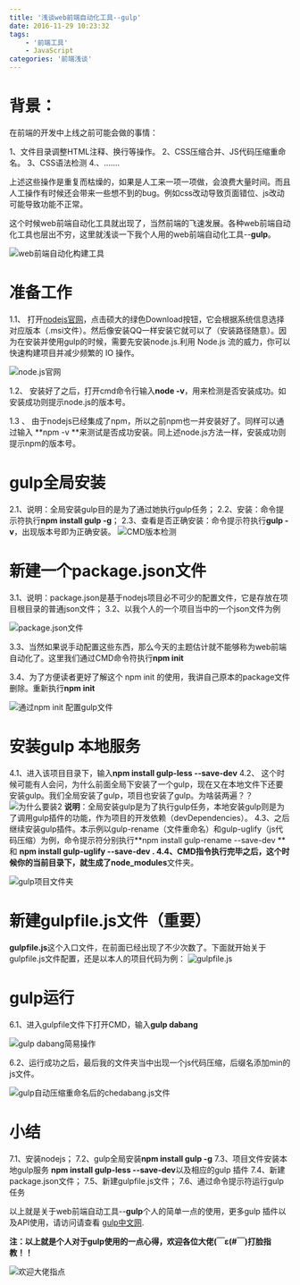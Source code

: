 ```yaml
---
title: '浅谈web前端自动化工具--gulp'
date: 2016-11-29 10:23:32
tags: 
	- '前端工具'
	- JavaScript
categories: '前端浅谈'
---
```


# 背景：
在前端的开发中上线之前可能会做的事情：
> 
1、文件目录调整HTML注释、换行等操作。
2、CSS压缩合并、JS代码压缩重命名。
3、CSS语法检测
4.、.......

上述这些操作是重复而枯燥的，如果是人工来一项一项做，会浪费大量时间。而且人工操作有时候还会带来一些想不到的bug。例如css改动导致页面错位、js改动可能导致功能不正常。

这个时候web前端自动化工具就出现了，当然前端的飞速发展。各种web前端自动化工具也层出不穷，这里就浅谈一下我个人用的web前端自动化工具--**gulp**。

![web前端自动化构建工具](http://upload-images.jianshu.io/upload_images/2064035-40d1cf9e0a03700e.png?imageMogr2/auto-orient/strip%7CimageView2/2/w/1240)


#  准备工作

1.1、   打开[nodejs官网](http://nodejs.org/)，点击硕大的绿色Download按钮，它会根据系统信息选择对应版本（.msi文件）。然后像安装QQ一样安装它就可以了（安装路径随意）。因为在安装并使用gulp的时候，需要先安装node.js.利用 Node.js 流的威力，你可以快速构建项目并减少频繁的 IO 操作。

![node.js官网](http://upload-images.jianshu.io/upload_images/2064035-517808cd13e4dbed.png?imageMogr2/auto-orient/strip%7CimageView2/2/w/1240)

1.2、    安装好了之后，打开cmd命令行输入**node  -v**，用来检测是否安装成功。如安装成功则提示node.js的版本号。

1.3 、   由于nodejs已经集成了npm，所以之前npm也一并安装好了。同样可以通过输入 **npm -v **来测试是否成功安装。同上述node.js方法一样，安装成功则提示npm的版本号。

#  gulp全局安装
2.1、说明：全局安装gulp目的是为了通过她执行gulp任务；
2.2、安装：命令提示符执行**npm install gulp  -g**；
2.3、查看是否正确安装：命令提示符执行**gulp -v**，出现版本号即为正确安装。
![CMD版本检测](http://upload-images.jianshu.io/upload_images/2064035-f8eff2e7c51bd17f.png?imageMogr2/auto-orient/strip%7CimageView2/2/w/1240)

#   新建一个package.json文件
3.1、说明：package.json是基于nodejs项目必不可少的配置文件，它是存放在项目根目录的普通json文件；
3.2、以我个人的一个项目当中的一个json文件为例

![package.json文件](http://upload-images.jianshu.io/upload_images/2064035-0c86e0cdd1d2ca3d.png?imageMogr2/auto-orient/strip%7CimageView2/2/w/1240)

3.3、当然如果说手动配置这些东西，那么今天的主题估计就不能够称为web前端自动化了。这里我们通过CMD命令符执行**npm init** 

3.4、为了方便读者更好了解这个 npm init 的使用，我讲自己原本的package文件删除。重新执行**npm init**

![通过npm init 配置gulp文件](http://upload-images.jianshu.io/upload_images/2064035-0d29b721eeec2239.png?imageMogr2/auto-orient/strip%7CimageView2/2/w/1240)

#  安装gulp 本地服务
4.1、进入该项目目录下，输入**npm install gulp-less --save-dev**
4.2、 这个时候可能有人会问，为什么前面全局下安装了一个gulp，现在又在本地文件下还要安装gulp。我们全局安装了gulp，项目也安装了gulp。为啥装两遍？？
![为什么要装2](http://upload-images.jianshu.io/upload_images/2064035-bad2db614c512f1f.png?imageMogr2/auto-orient/strip%7CimageView2/2/w/1240)
**说明**：全局安装gulp是为了执行gulp任务，本地安装gulp则是为了调用gulp插件的功能，作为项目的开发依赖（devDependencies）。
4.3、之后继续安装gulp插件。本示例以gulp-rename（文件重命名）和gulp-uglify（js代码压缩）为例，命令提示符分别执行**npm install gulp-rename --save-dev **   和 **npm install gulp-uglify --save-dev **.
4.4、CMD指令执行完毕之后，这个时候你的当前目录下，就生成了**node_modules**文件夹。

![gulp项目文件夹](http://upload-images.jianshu.io/upload_images/2064035-62d40a373a818dcc.png?imageMogr2/auto-orient/strip%7CimageView2/2/w/1240)


#  新建gulpfile.js文件（重要）

**gulpfile.js**这个入口文件，在前面已经出现了不少次数了。下面就开始关于gulpfile.js文件配置，还是以本人的项目代码为例：
![gulpfile.js](http://upload-images.jianshu.io/upload_images/2064035-a53b9347173740b3.png?imageMogr2/auto-orient/strip%7CimageView2/2/w/1240)

# gulp运行
6.1、进入gulpfile文件下打开CMD，输入**gulp dabang**

![gulp dabang简易操作](http://upload-images.jianshu.io/upload_images/2064035-1766f066c9851be1.png?imageMogr2/auto-orient/strip%7CimageView2/2/w/1240)

6.2、运行成功之后，最后我的文件夹当中出现一个js代码压缩，后缀名添加min的js文件。

![gulp自动压缩重命名后的chedabang.js文件](http://upload-images.jianshu.io/upload_images/2064035-979f386698a6cf0f.png?imageMogr2/auto-orient/strip%7CimageView2/2/w/1240)


# 小结
7.1、安装nodejs；
7.2、gulp全局安装**npm install gulp  -g**
7.3、项目文件安装本地gulp服务 **npm install gulp-less --save-dev**以及相应的gulp 插件
7.4、新建package.json文件；
7.5、新建gulpfile.js文件；
7.6、通过命令提示符运行gulp任务

以上就是关于web前端自动工具--**gulp**个人的简单一点的使用，更多gulp 插件以及API使用，请访问请查看 [gulp中文网](http://www.gulpjs.com.cn/docs/).

**注：以上就是个人对于gulp使用的一点心得，欢迎各位大佬(￣ε(#￣)打脸指教！！**

![欢迎大佬指点](http://upload-images.jianshu.io/upload_images/2064035-e89ef28fdc25ed42.png?imageMogr2/auto-orient/strip%7CimageView2/2/w/1240)